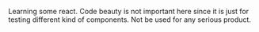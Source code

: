 Learning some react. Code beauty is not important here since it is just for testing different kind of components. Not be
used for any serious product.